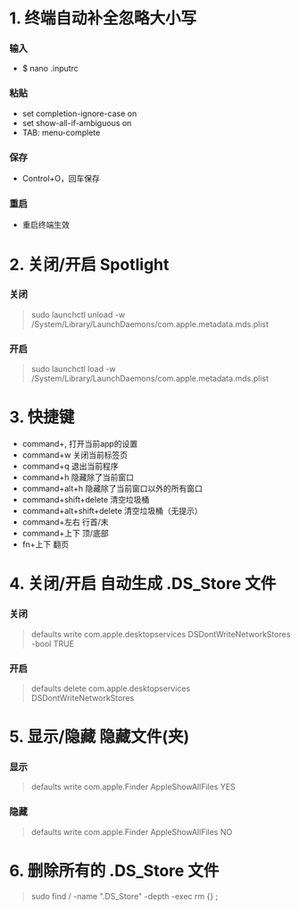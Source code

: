 # 1. 终端自动补全忽略大小写

### 输入

* $ nano .inputrc

### 粘贴

* set completion-ignore-case on
* set show-all-if-ambiguous on
* TAB: menu-complete

### 保存

* Control+O，回车保存

### 重启

* 重启终端生效


# 2. 关闭/开启 Spotlight

### 关闭

> sudo launchctl unload -w /System/Library/LaunchDaemons/com.apple.metadata.mds.plist

### 开启

> sudo launchctl load -w /System/Library/LaunchDaemons/com.apple.metadata.mds.plist


# 3. 快捷键

* command+,                 打开当前app的设置
* command+w                 关闭当前标签页
* command+q                 退出当前程序
* command+h                 隐藏除了当前窗口
* command+alt+h             隐藏除了当前窗口以外的所有窗口
* command+shift+delete      清空垃圾桶
* command+alt+shift+delete  清空垃圾桶（无提示）
* command+左右               行首/末
* command+上下               顶/底部
* fn+上下                    翻页


# 4. 关闭/开启 自动生成 .DS_Store 文件

### 关闭

> defaults write com.apple.desktopservices DSDontWriteNetworkStores -bool TRUE

### 开启

> defaults delete com.apple.desktopservices DSDontWriteNetworkStores

# 5. 显示/隐藏 隐藏文件(夹)

### 显示

> defaults write com.apple.Finder AppleShowAllFiles YES

### 隐藏

> defaults write com.apple.Finder AppleShowAllFiles NO

# 6. 删除所有的 .DS_Store 文件

> sudo find / -name ".DS_Store" -depth -exec rm {} \;